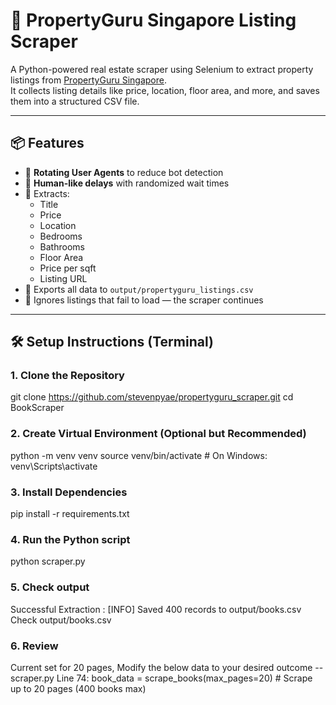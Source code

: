 # 🏡 PropertyGuru Singapore Listing Scraper

A Python-powered real estate scraper using Selenium to extract property listings from [PropertyGuru Singapore](https://www.propertyguru.com.sg).  
It collects listing details like price, location, floor area, and more, and saves them into a structured CSV file.

---

## 📦 Features

- 🔄 **Rotating User Agents** to reduce bot detection
- 🧠 **Human-like delays** with randomized wait times
- 🔎 Extracts:
  - Title
  - Price
  - Location
  - Bedrooms
  - Bathrooms
  - Floor Area
  - Price per sqft
  - Listing URL
- 📄 Exports all data to `output/propertyguru_listings.csv`
- 🚫 Ignores listings that fail to load — the scraper continues
---

## 🛠️ Setup Instructions (Terminal)

### 1. Clone the Repository
git clone https://github.com/stevenpyae/propertyguru_scraper.git
cd BookScraper

### 2. Create Virtual Environment (Optional but Recommended)
python -m venv venv
source venv/bin/activate  # On Windows: venv\Scripts\activate

### 3. Install Dependencies
pip install -r requirements.txt

### 4. Run the Python script
python scraper.py

### 5. Check output 
Successful Extraction : [INFO] Saved 400 records to output/books.csv
Check output/books.csv

### 6. Review
Current set for 20 pages, Modify the below data to your desired outcome
--scraper.py Line 74: book_data = scrape_books(max_pages=20)  # Scrape up to 20 pages (400 books max)